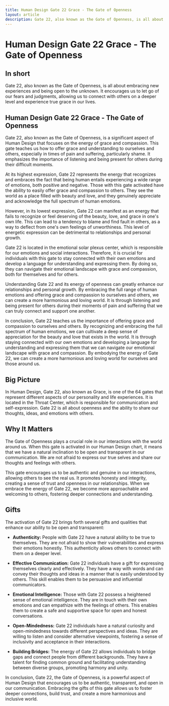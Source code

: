 ```yaml
---
title: Human Design Gate 22 Grace - The Gate of Openness
layout: article
description: Gate 22, also known as the Gate of Openness, is all about embracing new experiences and being open to the unknown. It encourages us to let go of our fears and judgments, allowing us to connect with others on a deeper level and experience true grace in our lives.
---
```

# Human Design Gate 22 Grace - The Gate of Openness
## In short
 Gate 22, also known as the Gate of Openness, is all about embracing new experiences and being open to the unknown. It encourages us to let go of our fears and judgments, allowing us to connect with others on a deeper level and experience true grace in our lives.

## Human Design Gate 22 Grace - The Gate of Openness
Gate 22, also known as the Gate of Openness, is a significant aspect of Human Design that focuses on the energy of grace and compassion. This gate teaches us how to offer grace and understanding to ourselves and others, especially in times of pain and suffering, particularly shame. It emphasizes the importance of listening and being present for others during their difficult moments.

At its highest expression, Gate 22 represents the energy that recognizes and embraces the fact that being human entails experiencing a wide range of emotions, both positive and negative. Those with this gate activated have the ability to easily offer grace and compassion to others. They see the world as a place filled with beauty and love, and they genuinely appreciate and acknowledge the full spectrum of human emotions.

However, in its lowest expression, Gate 22 can manifest as an energy that fails to recognize or feel deserving of the beauty, love, and grace in one's own life. This can lead to a tendency to blame and find fault in others, as a way to deflect from one's own feelings of unworthiness. This level of energetic expression can be detrimental to relationships and personal growth.

Gate 22 is located in the emotional solar plexus center, which is responsible for our emotions and social interactions. Therefore, it is crucial for individuals with this gate to stay connected with their own emotions and develop a language for understanding and expressing them. By doing so, they can navigate their emotional landscape with grace and compassion, both for themselves and for others.

Understanding Gate 22 and its energy of openness can greatly enhance our relationships and personal growth. By embracing the full range of human emotions and offering grace and compassion to ourselves and others, we can create a more harmonious and loving world. It is through listening and being present for others during their moments of pain and suffering that we can truly connect and support one another.

In conclusion, Gate 22 teaches us the importance of offering grace and compassion to ourselves and others. By recognizing and embracing the full spectrum of human emotions, we can cultivate a deep sense of appreciation for the beauty and love that exists in the world. It is through staying connected with our own emotions and developing a language for understanding and expressing them that we can navigate our emotional landscape with grace and compassion. By embodying the energy of Gate 22, we can create a more harmonious and loving world for ourselves and those around us.
## Big Picture

In Human Design, Gate 22, also known as Grace, is one of the 64 gates that represent different aspects of our personality and life experiences. It is located in the Throat Center, which is responsible for communication and self-expression. Gate 22 is all about openness and the ability to share our thoughts, ideas, and emotions with others.

## Why It Matters

The Gate of Openness plays a crucial role in our interactions with the world around us. When this gate is activated in our Human Design chart, it means that we have a natural inclination to be open and transparent in our communication. We are not afraid to express our true selves and share our thoughts and feelings with others.

This gate encourages us to be authentic and genuine in our interactions, allowing others to see the real us. It promotes honesty and integrity, creating a sense of trust and openness in our relationships. When we embrace the energy of Gate 22, we become more approachable and welcoming to others, fostering deeper connections and understanding.

## Gifts

The activation of Gate 22 brings forth several gifts and qualities that enhance our ability to be open and transparent:

- **Authenticity:** People with Gate 22 have a natural ability to be true to themselves. They are not afraid to show their vulnerabilities and express their emotions honestly. This authenticity allows others to connect with them on a deeper level.

- **Effective Communication:** Gate 22 individuals have a gift for expressing themselves clearly and effectively. They have a way with words and can convey their thoughts and ideas in a manner that is easily understood by others. This skill enables them to be persuasive and influential communicators.

- **Emotional Intelligence:** Those with Gate 22 possess a heightened sense of emotional intelligence. They are in touch with their own emotions and can empathize with the feelings of others. This enables them to create a safe and supportive space for open and honest conversations.

- **Open-Mindedness:** Gate 22 individuals have a natural curiosity and open-mindedness towards different perspectives and ideas. They are willing to listen and consider alternative viewpoints, fostering a sense of inclusivity and acceptance in their interactions.

- **Building Bridges:** The energy of Gate 22 allows individuals to bridge gaps and connect people from different backgrounds. They have a talent for finding common ground and facilitating understanding between diverse groups, promoting harmony and unity.

In conclusion, Gate 22, the Gate of Openness, is a powerful aspect of Human Design that encourages us to be authentic, transparent, and open in our communication. Embracing the gifts of this gate allows us to foster deeper connections, build trust, and create a more harmonious and inclusive world.